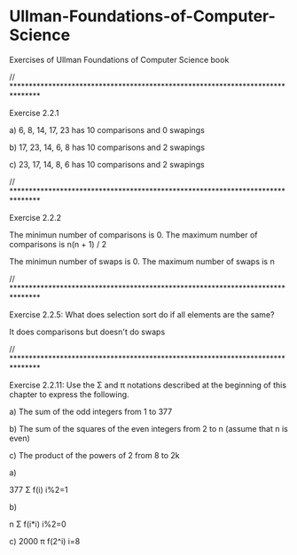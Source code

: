 # Ullman-Foundations-of-Computer-Science
Exercises of Ullman Foundations of Computer Science book

// *******************************************************************************

Exercise 2.2.1

a) 6, 8, 14, 17, 23 has 10 comparisons and 0 swapings

b) 17, 23, 14, 6, 8 has 10 comparisons and 2 swapings

c) 23, 17, 14, 8, 6 has 10 comparisons and 2 swapings

// *******************************************************************************

Exercise 2.2.2

The minimun number of comparisons is 0. The maximum number of comparisons is n(n + 1) / 2

The minimun number of swaps is 0. The maximum number of swaps is n

// *******************************************************************************

Exercise 2.2.5: What does selection sort do if all elements are the same?

It does comparisons but doesn't do swaps

// *******************************************************************************

Exercise 2.2.11: Use the Σ and π notations described at the beginning of this chapter to
express the following.

a) The sum of the odd integers from 1 to 377

b) The sum of the squares of the even integers from 2 to n (assume that n is even)

c) The product of the powers of 2 from 8 to 2k

a)

377
Σ     f(i)
i%2=1

b) 

n
Σ     f(i*i)
i%2=0

c)
2000
π     f(2^i)
i=8
